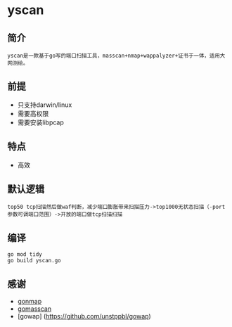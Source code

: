 # yscan
## 简介
    yscan是一款基于go写的端口扫描工具，masscan+nmap+wappalyzer+证书于一体，适用大网测绘。

## 前提

 - 只支持darwin/linux
 - 需要高权限
 - 需要安装libpcap
 
## 特点
 - 高效

## 默认逻辑
    top50 tcp扫描然后做waf判断，减少端口膨胀带来扫描压力->top1000无状态扫描（-port参数可调端口范围）->开放的端口做tcp扫描扫描

## 编译
    go mod tidy
    go build yscan.go

## 感谢
 - [gonmap](https://github.com/lcvvvv/gonmap)
 - [gomasscan](https://github.com/lcvvvv/gomasscan)
 - [gowap] (https://github.com/unstppbl/gowap)